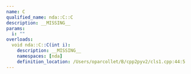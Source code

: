 ```yaml
---
name: C
qualified_name: nda::C::C
description: __MISSING__
params:
  i: ""
overloads:
  void nda::C::C(int i):
    description: __MISSING__
    namespaces: [nda]
    definition_location: /Users/oparcollet/B/cpp2pyv2/cls1.cpp:44:5
---
```



